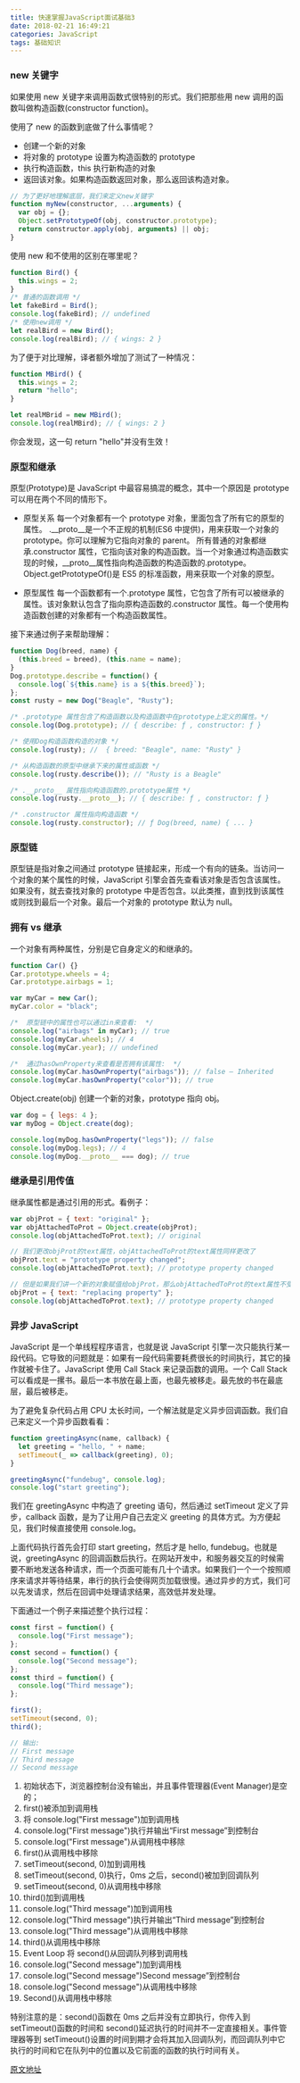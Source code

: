 ```yaml
---
title: 快速掌握JavaScript面试基础3
date: 2018-02-21 16:49:21
categories: JavaScript
tags: 基础知识
---
```


### new 关键字

如果使用 new 关键字来调用函数式很特别的形式。我们把那些用 new 调用的函数叫做构造函数(constructor function)。

使用了 new 的函数到底做了什么事情呢？

- 创建一个新的对象
- 将对象的 prototype 设置为构造函数的 prototype
- 执行构造函数，this 执行新构造的对象
- 返回该对象。如果构造函数返回对象，那么返回该构造对象。
  <!--more-->

```js
// 为了更好地理解底层，我们来定义new关键字
function myNew(constructor, ...arguments) {
  var obj = {};
  Object.setPrototypeOf(obj, constructor.prototype);
  return constructor.apply(obj, arguments) || obj;
}
```

使用 new 和不使用的区别在哪里呢？

```js
function Bird() {
  this.wings = 2;
}
/* 普通的函数调用 */
let fakeBird = Bird();
console.log(fakeBird); // undefined
/* 使用new调用 */
let realBird = new Bird();
console.log(realBird); // { wings: 2 }
```

为了便于对比理解，译者额外增加了测试了一种情况：

```js
function MBird() {
  this.wings = 2;
  return "hello";
}

let realMBrid = new MBird();
console.log(realMBird); // { wings: 2 }
```

你会发现，这一句 return "hello"并没有生效！

### 原型和继承

原型(Prototype)是 JavaScript 中最容易搞混的概念，其中一个原因是 prototype 可以用在两个不同的情形下。

- 原型关系
  每一个对象都有一个 prototype 对象，里面包含了所有它的原型的属性。
  .\_\_proto\_\_是一个不正规的机制(ES6 中提供)，用来获取一个对象的 prototype。你可以理解为它指向对象的 parent。
  所有普通的对象都继承.constructor 属性，它指向该对象的构造函数。当一个对象通过构造函数实现的时候，\_\_proto\_\_属性指向构造函数的构造函数的.prototype。Object.getPrototypeOf()是 ES5 的标准函数，用来获取一个对象的原型。

- 原型属性
  每一个函数都有一个.prototype 属性，它包含了所有可以被继承的属性。该对象默认包含了指向原构造函数的.constructor 属性。每一个使用构造函数创建的对象都有一个构造函数属性。

接下来通过例子来帮助理解：

```js
function Dog(breed, name) {
  (this.breed = breed), (this.name = name);
}
Dog.prototype.describe = function() {
  console.log(`${this.name} is a ${this.breed}`);
};
const rusty = new Dog("Beagle", "Rusty");

/* .prototype 属性包含了构造函数以及构造函数中在prototype上定义的属性。*/
console.log(Dog.prototype); // { describe: ƒ , constructor: ƒ }

/* 使用Dog构造函数构造的对象 */
console.log(rusty); //  { breed: "Beagle", name: "Rusty" }

/* 从构造函数的原型中继承下来的属性或函数 */
console.log(rusty.describe()); // "Rusty is a Beagle"

/* .__proto__ 属性指向构造函数的.prototype属性 */
console.log(rusty.__proto__); // { describe: ƒ , constructor: ƒ }

/* .constructor 属性指向构造函数 */
console.log(rusty.constructor); // ƒ Dog(breed, name) { ... }
```

### 原型链

原型链是指对象之间通过 prototype 链接起来，形成一个有向的链条。当访问一个对象的某个属性的时候，JavaScript 引擎会首先查看该对象是否包含该属性。如果没有，就去查找对象的 prototype 中是否包含。以此类推，直到找到该属性或则找到最后一个对象。最后一个对象的 prototype 默认为 null。

### 拥有 vs 继承

一个对象有两种属性，分别是它自身定义的和继承的。

```js
function Car() {}
Car.prototype.wheels = 4;
Car.prototype.airbags = 1;

var myCar = new Car();
myCar.color = "black";

/*  原型链中的属性也可以通过in来查看:  */
console.log("airbags" in myCar); // true
console.log(myCar.wheels); // 4
console.log(myCar.year); // undefined

/*  通过hasOwnProperty来查看是否拥有该属性:  */
console.log(myCar.hasOwnProperty("airbags")); // false — Inherited
console.log(myCar.hasOwnProperty("color")); // true
```

Object.create(obj) 创建一个新的对象，prototype 指向 obj。

```js
var dog = { legs: 4 };
var myDog = Object.create(dog);

console.log(myDog.hasOwnProperty("legs")); // false
console.log(myDog.legs); // 4
console.log(myDog.__proto__ === dog); // true
```

### 继承是引用传值

继承属性都是通过引用的形式。看例子：

```js
var objProt = { text: "original" };
var objAttachedToProt = Object.create(objProt);
console.log(objAttachedToProt.text); // original

// 我们更改objProt的text属性，objAttachedToProt的text属性同样更改了
objProt.text = "prototype property changed";
console.log(objAttachedToProt.text); // prototype property changed

// 但是如果我们讲一个新的对象赋值给objProt，那么objAttachedToProt的text属性不受影响
objProt = { text: "replacing property" };
console.log(objAttachedToProt.text); // prototype property changed
```

### 异步 JavaScript

JavaScript 是一个单线程程序语言，也就是说 JavaScript 引擎一次只能执行某一段代码。它导致的问题就是：如果有一段代码需要耗费很长的时间执行，其它的操作就被卡住了。JavaScript 使用 Call Stack 来记录函数的调用。一个 Call Stack 可以看成是一摞书。最后一本书放在最上面，也最先被移走。最先放的书在最底层，最后被移走。

为了避免复杂代码占用 CPU 太长时间，一个解法就是定义异步回调函数。我们自己来定义一个异步函数看看：

```js
function greetingAsync(name, callback) {
  let greeting = "hello, " + name;
  setTimeout(_ => callback(greeting), 0);
}

greetingAsync("fundebug", console.log);
console.log("start greeting");
```

我们在 greetingAsync 中构造了 greeting 语句，然后通过 setTimeout 定义了异步，callback 函数，是为了让用户自己去定义 greeting 的具体方式。为方便起见，我们时候直接使用 console.log。

上面代码执行首先会打印 start greeting，然后才是 hello, fundebug。也就是说，greetingAsync 的回调函数后执行。在网站开发中，和服务器交互的时候需要不断地发送各种请求，而一个页面可能有几十个请求。如果我们一个一个按照顺序来请求并等待结果，串行的执行会使得网页加载很慢。通过异步的方式，我们可以先发请求，然后在回调中处理请求结果，高效低并发处理。

下面通过一个例子来描述整个执行过程：

```js
const first = function() {
  console.log("First message");
};
const second = function() {
  console.log("Second message");
};
const third = function() {
  console.log("Third message");
};

first();
setTimeout(second, 0);
third();

// 输出:
// First message
// Third message
// Second message
```

1. 初始状态下，浏览器控制台没有输出，并且事件管理器(Event Manager)是空的；
2. first()被添加到调用栈
3. 将 console.log("First message")加到调用栈
4. console.log("First message")执行并输出“First message”到控制台
5. console.log("First message")从调用栈中移除
6. first()从调用栈中移除
7. setTimeout(second, 0)加到调用栈
8. setTimeout(second, 0)执行，0ms 之后，second()被加到回调队列
9. setTimeout(second, 0)从调用栈中移除
10. third()加到调用栈
11. console.log("Third message")加到调用栈
12. console.log("Third message")执行并输出“Third message”到控制台
13. console.log("Third message")从调用栈中移除
14. third()从调用栈中移除
15. Event Loop 将 second()从回调队列移到调用栈
16. console.log("Second message")加到调用栈
17. console.log("Second message")Second message”到控制台
18. console.log("Second message")从调用栈中移除
19. Second()从调用栈中移除

特别注意的是：second()函数在 0ms 之后并没有立即执行，你传入到 setTimeout()函数的时间和 second()延迟执行的时间并不一定直接相关。事件管理器等到 setTimeout()设置的时间到期才会将其加入回调队列，而回调队列中它执行的时间和它在队列中的位置以及它前面的函数的执行时间有关。

[原文地址](https://blog.fundebug.com/2018/01/29/the-definitive-javascript-handbook-for-a-developer-interview-3/)
